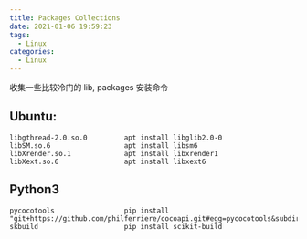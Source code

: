 ```yaml
---
title: Packages Collections
date: 2021-01-06 19:59:23
tags:
  - Linux
categories:
  - Linux
---
```


收集一些比较冷门的 lib, packages 安装命令

<!-- more -->

## Ubuntu:
```
libgthread-2.0.so.0         apt install libglib2.0-0
libSM.so.6                  apt install libsm6
libXrender.so.1             apt install libxrender1
libXext.so.6                apt install libxext6
```

## Python3
```
pycocotools                 pip install "git+https://github.com/philferriere/cocoapi.git#egg=pycocotools&subdirectory=PythonAPI"
skbuild                     pip install scikit-build
```
